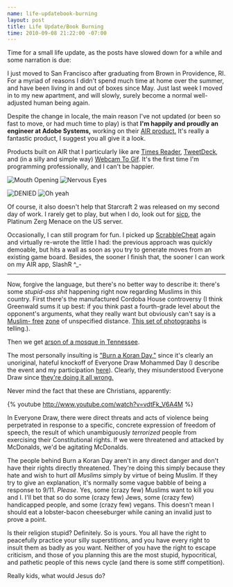 ```yaml
--- 
name: life-updatebook-burning
layout: post
title: Life Update/Book Burning
time: 2010-09-08 21:22:00 -07:00
---
```

Time for a small life update, as the posts have slowed down for a while and 
some narration is due:

I just moved to San Francisco after graduating from Brown in Providence, RI.
For a myriad of reasons I didn't spend much time at home over the summer, and
have been living in and out of boxes since May. Just last week I moved in to
my new apartment, and will slowly, surely become a normal well-adjusted human
being again.

Despite the change in locale, the main reason I've not updated (or been so
fast to move, or had much time to play) is that **I'm happily and proudly an
engineer at Adobe Systems,** working on their [AIR product.][3] It's really a
fantastic product, I suggest you all give it a look.

Products built on AIR that I particularly like are [Times Reader][4],
[TweetDeck][5], and (in a silly and simple way) [Webcam To Gif][6]. It's the
first time I'm programming professionally, and I can't be happier.

![Mouth Opening][7]
![Nervous Eyes][8]

![DENIED][9]
![Oh yeah][10]

Of course, it also doesn't help that Starcraft 2 was released on my second day
of work. I rarely get to play, but when I do, look out for [sicp][11], the
Platinum Zerg Menace on the US server.

Occasionally, I can still program for fun. I picked up [ScrabbleCheat][12]
again and virtually re-wrote the little I had: the previous approach was
quickly demoable, but hits a wall as soon as you try to generate moves from an
existing game board. Besides, the sooner I finish that, the sooner I can work
on my AIR app, SlashR ^_-

---

Now, forgive the language, but there's no better way to describe it: there's
some _stupid-ass shit_ happening right now regarding Muslims in this country.
First there's the manufactured Cordoba House controversy (I think Greenwald
sums it up best: if you think past a fourth-grade level about the opponent's
arguments, what they really want but obviously can't say is a [Muslim-
free][13] [zone][14] of unspecified distance. [This set of photographs][15] is
telling.).

Then we get [arson of a mosque in Tennessee][16].

The most personally insulting is ["Burn a Koran Day,"][17] since it's clearly
an unoriginal, hateful knockoff of Everyone Draw Mohammed Day (I describe the
event and my participation [here][18]). Clearly, they misunderstood Everyone
Draw since [they're doing it all wrong.][19]

Never mind the fact that these are Christians, apparently:

{% youtube http://www.youtube.com/watch?v=vdtFk_V6A4M %}

In Everyone Draw, there were direct threats and acts of violence being
perpetrated in response to a specific, concrete expression of freedom of
speech, the result of which unambiguously _terrorized_ people from exercising
their Constitutional rights. If we were threatened and attacked by McDonalds,
we'd be agitating McDonalds.

The people behind Burn a Koran Day aren't in any direct danger and don't have
their rights directly threatened. They're doing this simply because they hate
and wish to hurt _all Muslims_ simply by virtue of being Muslim. If they try
to give an explanation, it's normally some vague babble of being a response to
9/11. _Please_. Yes, some (crazy few) Muslims want to kill you and I. I'll bet
that so do some (crazy few) Jews, some (crazy few) handicapped people, and
some (crazy few) vegans. This doesn't mean I should eat a lobster-bacon
cheeseburger while caning an invalid just to prove a point.

Is their religion stupid? Definitely. So is yours. You all have the right to
peacefully practice your silly superstitions, and you have every right to
insult them as badly as you want. Neither of you have the right to escape
criticism, and those of you planning this are the most stupid, hypocritical,
and pathetic people of this news cycle (and there is some stiff competition).

Really kids, what would Jesus do?


   [1]: http://4.bp.blogspot.com/_3ys1dwfzc2w/TIhotgpnyQI/AAAAAAAAAG4/_RhybUX76E0/s200/Adobe_Air_Logo.jpg

   [2]: http://4.bp.blogspot.com/_3ys1dwfzc2w/TIhotgpnyQI/AAAAAAAAAG4/_RhybUX76E0/s1600/Adobe_Air_Logo.jpg

   [3]: http://www.adobe.com/products/air/

   [4]: http://timesreader.nytimes.com/timesreader/

   [5]: http://www.tweetdeck.com/

   [6]: http://www.adobe.com/cfusion/marketplace/index.cfm?event=marketplace.offering&offeringid=10223&marketplaceid=1

   [7]: http://pw.brown.edu/~paul/Mouthey.gif

   [8]: http://pw.brown.edu/~paul/Eyes.gif

   [9]: http://pw.brown.edu/~paul/NoNo.gif

   [10]: http://pw.brown.edu/~paul/YeahYeah.gif

   [11]: http://us.battle.net/sc2/en/profile/697265/1/sicp/

   [12]: http://github.com/paul-meier/ScrabbleCheat

   [13]: http://www.nytimes.com/roomfordebate/2010/8/17/is-the-mosque-issue-a-risk-for-obama/who-has-moral-courage

   [14]: http://www.salon.com/news/opinion/glenn_greenwald/2010/08/17/courage

   [15]: http://daryllang.com/blog/4421

   [16]: http://www.insurancejournal.com/news/southeast/2010/09/07/113034.htm

   [17]: http://articles.cnn.com/2010-07-29/us/florida.burn.quran.day_1_american-muslims-religion-cair-spokesman-ibrahim-hooper?_s=PM:US

   [18]: http://www.morepaul.com/2010/07/on-freedom-of-speech.html

   [19]: http://www.youtube.com/watch?v=08xQLGWTSag
